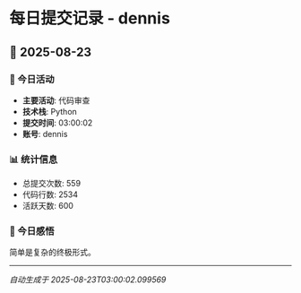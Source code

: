 # 每日提交记录 - dennis

## 📅 2025-08-23

### 🎯 今日活动
- **主要活动**: 代码审查
- **技术栈**: Python
- **提交时间**: 03:00:02
- **账号**: dennis

### 📊 统计信息
- 总提交次数: 559
- 代码行数: 2534
- 活跃天数: 600

### 💭 今日感悟
简单是复杂的终极形式。

---
*自动生成于 2025-08-23T03:00:02.099569*

